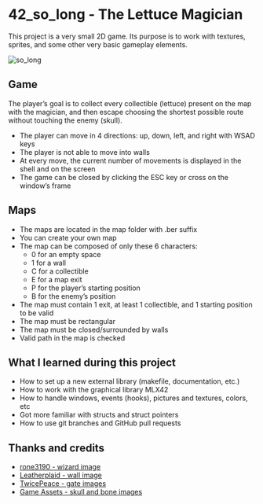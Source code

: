 # 42_so_long - The Lettuce Magician
This project is a very small 2D game. Its purpose is to work with textures, sprites, and some other very basic gameplay elements.

![so_long](https://github.com/m-bartos/42_so_long/assets/28412526/d26f6fce-0aa9-4d4f-b785-274825eb22d4)

## Game
The player’s goal is to collect every collectible (lettuce) present on the map with the magician, and then escape
choosing the shortest possible route without touching the enemy (skull).
* The player can move in 4 directions: up, down, left, and right with WSAD keys
* The player is not able to move into walls
* At every move, the current number of movements is displayed in the shell and on the screen
* The game can be closed by clicking the ESC key or cross on the window’s frame 

## Maps
* The maps are located in the map folder with .ber suffix
* You can create your own map
* The map can be composed of only these 6 characters:
  - 0 for an empty space
  - 1 for a wall
  - C for a collectible
  - E for a map exit
  - P for the player’s starting position
  - B for the enemy’s position
* The map must contain 1 exit, at least 1 collectible, and 1 starting position to
be valid
* The map must be rectangular
* The map must be closed/surrounded by walls
* Valid path in the map is checked

## What I learned during this project
- How to set up a new external library (makefile, documentation, etc.)
- How to work with the graphical library MLX42
- How to handle windows, events (hooks), pictures and textures, colors, etc
- Got more familiar with structs and struct pointers
- How to use git branches and GitHub pull requests

## Thanks and credits
* [rone3190 - wizard image](https://rone3190.itch.io/wizard-128x128)
* [Leatherplaid - wall image](https://leatherplaid.itch.io/pixel-walls-and-floor-64x64-and-128x128)
* [TwicePeace - gate images](https://twicepeace.itch.io/rpg-maker-maps)
* [Game Assets - skull and bone images](https://free-game-assets.itch.io/free-undead-loot-game-icons?download)
